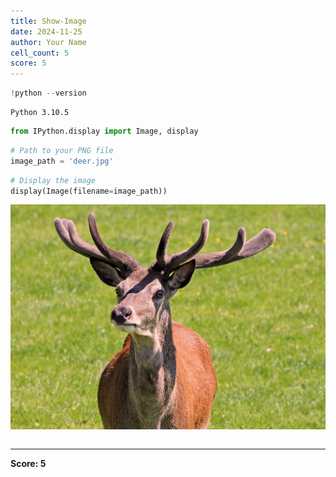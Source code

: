 ```yaml
---
title: Show-Image
date: 2024-11-25
author: Your Name
cell_count: 5
score: 5
---
```


```python
!python --version
```

    Python 3.10.5



```python
from IPython.display import Image, display
```


```python
# Path to your PNG file
image_path = 'deer.jpg'
```


```python
# Display the image
display(Image(filename=image_path))
```


    
![jpeg](show-image_files/show-image_3_0.jpg)
    



```python

```


---
**Score: 5**